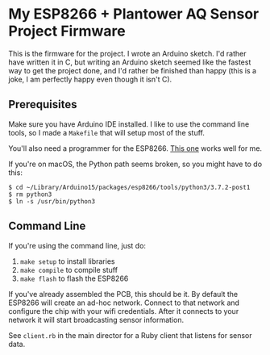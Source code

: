 # My ESP8266 + Plantower AQ Sensor Project Firmware

This is the firmware for the project.  I wrote an Arduino sketch.  I'd rather
have written it in C, but writing an Arduino sketch seemed like the fastest way
to get the project done, and I'd rather be finished than happy (this is a joke,
I am perfectly happy even though it isn't C).

## Prerequisites

Make sure you have Arduino IDE installed.  I like to use the command line tools,
so I made a `Makefile` that will setup most of the stuff.

You'll also need a programmer for the ESP8266.  [This
one](https://www.amazon.com/gp/product/B07KF119YB/) works well for me.

If you're on macOS, the Python path seems broken, so you might have to do this:

```
$ cd ~/Library/Arduino15/packages/esp8266/tools/python3/3.7.2-post1
$ rm python3 
$ ln -s /usr/bin/python3
```

## Command Line

If you're using the command line, just do:

1. `make setup` to install libraries
2. `make compile` to compile stuff
3. `make flash` to flash the ESP8266

If you've already assembled the PCB, this should be it.  By default the ESP8266
will create an ad-hoc network.  Connect to that network and configure the chip
with your wifi credentials.  After it connects to your network it will start
broadcasting sensor information.

See `client.rb` in the main director for a Ruby client that listens for sensor data.
